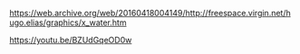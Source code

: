 https://web.archive.org/web/20160418004149/http://freespace.virgin.net/hugo.elias/graphics/x_water.htm

https://youtu.be/BZUdGqeOD0w
